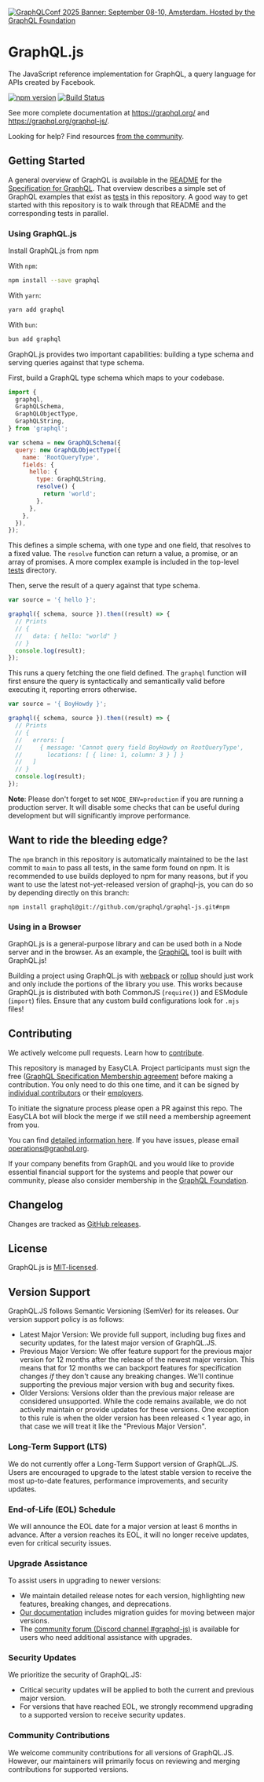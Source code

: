 [![GraphQLConf 2025 Banner: September 08-10, Amsterdam. Hosted by the GraphQL Foundation](./assets/graphql-conf-2025.png)](https://graphql.org/conf/2025/?utm_source=github&utm_medium=graphql_js&utm_campaign=readme)

# GraphQL.js

The JavaScript reference implementation for GraphQL, a query language for APIs created by Facebook.

[![npm version](https://badge.fury.io/js/graphql.svg)](https://badge.fury.io/js/graphql)
[![Build Status](https://github.com/graphql/graphql-js/workflows/CI/badge.svg?branch=main)](https://github.com/graphql/graphql-js/actions?query=branch%3Amain)

See more complete documentation at https://graphql.org/ and
https://graphql.org/graphql-js/.

Looking for help? Find resources [from the community](https://graphql.org/community/).

## Getting Started

A general overview of GraphQL is available in the
[README](https://github.com/graphql/graphql-spec/blob/main/README.md) for the
[Specification for GraphQL](https://github.com/graphql/graphql-spec). That overview
describes a simple set of GraphQL examples that exist as [tests](src/__tests__)
in this repository. A good way to get started with this repository is to walk
through that README and the corresponding tests in parallel.

### Using GraphQL.js

Install GraphQL.js from npm

With `npm`:

```sh
npm install --save graphql
```

With `yarn`:

```sh
yarn add graphql
```

With `bun`:

```sh
bun add graphql
```

GraphQL.js provides two important capabilities: building a type schema and
serving queries against that type schema.

First, build a GraphQL type schema which maps to your codebase.

```js
import {
  graphql,
  GraphQLSchema,
  GraphQLObjectType,
  GraphQLString,
} from 'graphql';

var schema = new GraphQLSchema({
  query: new GraphQLObjectType({
    name: 'RootQueryType',
    fields: {
      hello: {
        type: GraphQLString,
        resolve() {
          return 'world';
        },
      },
    },
  }),
});
```

This defines a simple schema, with one type and one field, that resolves
to a fixed value. The `resolve` function can return a value, a promise,
or an array of promises. A more complex example is included in the top-level [tests](src/__tests__) directory.

Then, serve the result of a query against that type schema.

```js
var source = '{ hello }';

graphql({ schema, source }).then((result) => {
  // Prints
  // {
  //   data: { hello: "world" }
  // }
  console.log(result);
});
```

This runs a query fetching the one field defined. The `graphql` function will
first ensure the query is syntactically and semantically valid before executing
it, reporting errors otherwise.

```js
var source = '{ BoyHowdy }';

graphql({ schema, source }).then((result) => {
  // Prints
  // {
  //   errors: [
  //     { message: 'Cannot query field BoyHowdy on RootQueryType',
  //       locations: [ { line: 1, column: 3 } ] }
  //   ]
  // }
  console.log(result);
});
```

**Note**: Please don't forget to set `NODE_ENV=production` if you are running a production server. It will disable some checks that can be useful during development but will significantly improve performance.

## Want to ride the bleeding edge?

The `npm` branch in this repository is automatically maintained to be the last
commit to `main` to pass all tests, in the same form found on npm. It is
recommended to use builds deployed to npm for many reasons, but if you want to use
the latest not-yet-released version of graphql-js, you can do so by depending
directly on this branch:

```
npm install graphql@git://github.com/graphql/graphql-js.git#npm
```

### Using in a Browser

GraphQL.js is a general-purpose library and can be used both in a Node server
and in the browser. As an example, the [GraphiQL](https://github.com/graphql/graphiql/)
tool is built with GraphQL.js!

Building a project using GraphQL.js with [webpack](https://webpack.js.org) or
[rollup](https://github.com/rollup/rollup) should just work and only include
the portions of the library you use. This works because GraphQL.js is distributed
with both CommonJS (`require()`) and ESModule (`import`) files. Ensure that any
custom build configurations look for `.mjs` files!

## Contributing

We actively welcome pull requests. Learn how to [contribute](./.github/CONTRIBUTING.md).

This repository is managed by EasyCLA. Project participants must sign the free ([GraphQL Specification Membership agreement](https://preview-spec-membership.graphql.org) before making a contribution. You only need to do this one time, and it can be signed by [individual contributors](http://individual-spec-membership.graphql.org/) or their [employers](http://corporate-spec-membership.graphql.org/).

To initiate the signature process please open a PR against this repo. The EasyCLA bot will block the merge if we still need a membership agreement from you.

You can find [detailed information here](https://github.com/graphql/graphql-wg/tree/main/membership). If you have issues, please email [operations@graphql.org](mailto:operations@graphql.org).

If your company benefits from GraphQL and you would like to provide essential financial support for the systems and people that power our community, please also consider membership in the [GraphQL Foundation](https://foundation.graphql.org/join).

## Changelog

Changes are tracked as [GitHub releases](https://github.com/graphql/graphql-js/releases).

## License

GraphQL.js is [MIT-licensed](./LICENSE).

## Version Support

GraphQL.JS follows Semantic Versioning (SemVer) for its releases. Our version support policy is as follows:

- Latest Major Version: We provide full support, including bug fixes and security updates, for the latest major version of GraphQL.JS.
- Previous Major Version: We offer feature support for the previous major version for 12 months after the release of the newest major version.
  This means that for 12 months we can backport features for specification changes _if_ they don't cause any breaking changes. We'll continue
  supporting the previous major version with bug and security fixes.
- Older Versions: Versions older than the previous major release are considered unsupported. While the code remains available,
  we do not actively maintain or provide updates for these versions.
  One exception to this rule is when the older version has been released < 1 year ago, in that case we
  will treat it like the "Previous Major Version".

### Long-Term Support (LTS)

We do not currently offer a Long-Term Support version of GraphQL.JS. Users are encouraged to upgrade to the latest stable version
to receive the most up-to-date features, performance improvements, and security updates.

### End-of-Life (EOL) Schedule

We will announce the EOL date for a major version at least 6 months in advance.
After a version reaches its EOL, it will no longer receive updates, even for critical security issues.

### Upgrade Assistance

To assist users in upgrading to newer versions:

- We maintain detailed release notes for each version, highlighting new features, breaking changes, and deprecations.
- [Our documentation](https://www.graphql-js.org/) includes migration guides for moving between major versions.
- The [community forum (Discord channel #graphql-js)](https://discord.graphql.org) is available for users who need additional assistance with upgrades.

### Security Updates

We prioritize the security of GraphQL.JS:

- Critical security updates will be applied to both the current and previous major version.
- For versions that have reached EOL, we strongly recommend upgrading to a supported version to receive security updates.

### Community Contributions

We welcome community contributions for all versions of GraphQL.JS. However, our maintainers will primarily focus on reviewing
and merging contributions for supported versions.
